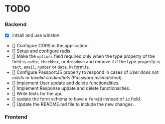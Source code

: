 # TODO

### Backend

- [x] intsall and use winston.
- [] Configure CORS in the application.
- [] Setup and configure redis
- [] Make the `options` field required only when the type property of the field is `radio`, `checkbox`, or `dropdown` and remove it if the type property is `text`, `email`, `number` or `date`.
  in [form.ts](./src/lib/schemas/form.ts).
- [] Configure PassportJS properly to respond in cases of _User does not exists_ or _Invalid credinatials (Password mismatched)_.
- [] Implement User update and delete functionalities.
- [] Implement Response update and delete functionalities.
- [] Write tests for the api.
- [] update the form schema to have a `formId` instead of `id` field.
- [] Update the README.md file to include the new changes.

### Frontend
